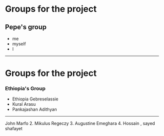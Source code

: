 # Groups for the project

## Pepe's group

- me
- myself
- I

---
# Groups for the project

### Ethiopia's Group

- Ethiopia Gebreselassie
- Kural Arasu
- Pankajashan Adithyan

---

John Marfo
2. Mikulus Regeczy
3. Augustine Emeghara
4. Hossain , sayed shafayet
